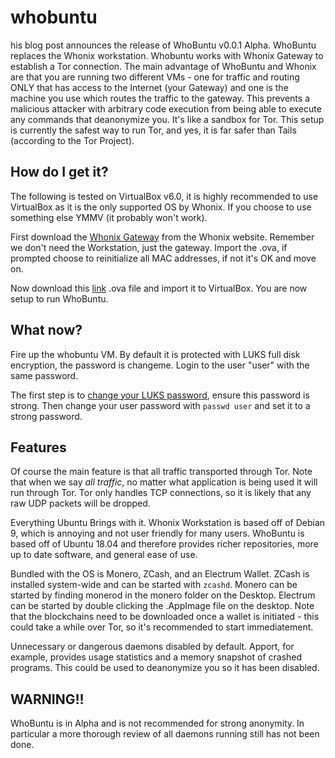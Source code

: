 # whobuntu


his blog post announces the release of WhoBuntu v0.0.1 Alpha. WhoBuntu replaces the Whonix workstation. Whobuntu works with Whonix Gateway to establish a Tor connection. The main advantage of WhoBuntu and Whonix are that you are running two different VMs - one for traffic and routing ONLY that has access to the Internet (your Gateway) and one is the machine you use which routes the traffic to the gateway. This prevents a malicious attacker with arbitrary code execution from being able to execute any commands that deanonymize you. It's like a sandbox for Tor. This setup is currently the safest way to run Tor, and yes, it is far safer than Tails (according to the Tor Project).

<h2>How do I get it?</h2>

The following is tested on VirtualBox v6.0, it is highly recommended to use VirtualBox as it is the only supported OS by Whonix. If you choose to use something else YMMV (it probably won't work).

First download the [Whonix Gateway](https://www.whonix.org/wiki/Download) from the Whonix website. Remember we don't need the Workstation, just the gateway. Import the .ova, if prompted choose to reinitialize all MAC addresses, if not it's OK and move on.

Now download this [link](http://) .ova file and import it to VirtualBox. You are now setup to run WhoBuntu.
    
<h2>What now?</h2>

Fire up the whobuntu VM. By default it is protected with LUKS full disk encryption, the password is changeme. Login to the user "user" with the same password.
    
The first step is to [change your LUKS password](https://askubuntu.com/questions/95137/how-to-change-luks-passphrase), ensure this password is strong. Then change your user password with `passwd user` and set it to a strong password.
    

<h2>Features</h2>
    
Of course the main feature is that all traffic transported through Tor. Note that when we say *all traffic*, no matter what application is being used it will run through Tor. Tor only handles TCP connections, so it is likely that any raw UDP packets will be dropped.

Everything Ubuntu Brings with it. Whonix Workstation is based off of Debian 9, which is annoying and not user friendly for many users. WhoBuntu is based off of Ubuntu 18.04 and therefore provides richer repositories, more up to date software, and general ease of use.    

Bundled with the OS is Monero, ZCash, and an Electrum Wallet. ZCash is installed system-wide and can be started with `zcashd`. Monero can be started by finding monerod in the monero folder on the Desktop. Electrum can be started by double clicking the .AppImage file on the desktop. Note that the blockchains need to be downloaded once a wallet is initiated - this could take a while over Tor, so it's recommended to start immediatement.
    
Unnecessary or dangerous daemons disabled by default. Apport, for example, provides usage statistics and a memory snapshot of crashed programs. This could be used to deanonymize you so it has been disabled.
    
<h2>WARNING!!</h2>
    
WhoBuntu is in Alpha and is not recommended for strong anonymity. In particular a more thorough review of all daemons running still has not been done.
    
    
